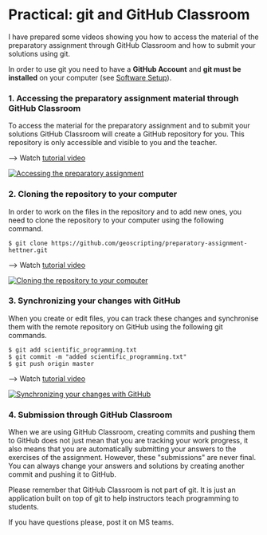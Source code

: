 # Practical: git and GitHub Classroom

I have prepared some videos showing you how to access the material of the preparatory assignment through GitHub Classroom and how to submit your solutions using git.

In order to use git you need to have a **GitHub Account** and **git must be installed** on your computer (see [Software Setup](./software_setup.md)).


### 1. Accessing the preparatory assignment material through GitHub Classroom

To access the material for the preparatory assignment and to submit your solutions GitHub Classroom will create a GitHub repository for you. This repository is only accessible and visible to you and the teacher.

--> Watch [tutorial video](https://www.youtube.com/embed/st7j4x-UxEw)

[![Accessing the preparatory assignment](http://img.youtube.com/vi/st7j4x-UxEw/0.jpg)](http://www.youtube.com/watch?v=st7j4x-UxEw "Accessing the preparatory assignment")


### 2. Cloning the repository to your computer

In order to work on the files in the repository and to add new ones, you need to clone the repository to your computer using the following command.

```
$ git clone https://github.com/geoscripting/preparatory-assignment-hettner.git
```

--> Watch [tutorial video](https://www.youtube.com/embed/yfFbOUnbE1Y)

[![Cloning the repository to your computer](http://img.youtube.com/vi/yfFbOUnbE1Y/0.jpg)](http://www.youtube.com/watch?v=yfFbOUnbE1Y "Accessing the preparatory assignment")


### 3. Synchronizing your changes with GitHub

When you create or edit files, you can track these changes and synchronise them with the remote repository on GitHub using the following git commands.

```
$ git add scientific_programming.txt
$ git commit -m "added scientific_programming.txt"
$ git push origin master
```

--> Watch [tutorial video](https://www.youtube.com/embed/kVCLIPHfPDo)

[![Synchronizing your changes with GitHub](http://img.youtube.com/vi/kVCLIPHfPDo/0.jpg)](http://www.youtube.com/watch?v=kVCLIPHfPDo "Accessing the preparatory assignment")

### 4. Submission through GitHub Classroom

When we are using GitHub Classroom, creating commits and pushing them to GitHub does not just mean that you are tracking your work progress, it also means that you are automatically submitting your answers to the exercises of the assignment. However, these "submissions" are never final. You can always change your answers and solutions by creating another commit and pushing it to GitHub.

Please remember that GitHub Classroom is not part of git. It is just an application built on top of git to help instructors teach programming to students.

If you have questions please, post it on MS teams. 
